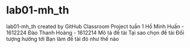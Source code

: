 # lab01-mh_th
lab01-mh_th created by GitHub Classroom
Project tuần 1
Hồ Minh Huấn - 1612224
Đào Thanh Hoàng - 1612214
Mô tả đề tài
Tại sao chọn đề tài
Đối tượng hướng tới
Bạn làm đề tài đó như thế nào
